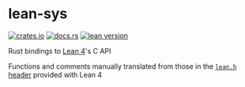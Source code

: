 # lean-sys
[![crates.io](https://img.shields.io/crates/v/lean-sys)](https://crates.io/crates/lean-sys)
[![docs.rs](https://img.shields.io/docsrs/lean-sys)](https://docs.rs/crate/lean-sys/latest)
[![lean version](https://img.shields.io/badge/lean-4.16.0-lightgray.svg)](#lean-version-requirements)

Rust bindings to [Lean 4](https://github.com/leanprover/lean4)'s C API

Functions and comments manually translated from those in the [`lean.h` header](https://github.com/leanprover/lean4/blob/master/src/include/lean/lean.h) provided with Lean 4
